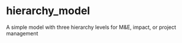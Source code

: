 # hierarchy_model
A simple model with three hierarchy levels for M&amp;E, impact, or project management

